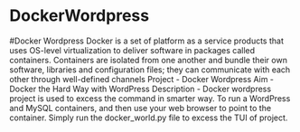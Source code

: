 # DockerWordpress
#Docker Wordpress  Docker is a set of platform as a service products that uses OS-level virtualization to deliver software in packages called containers. Containers are isolated from one another and bundle their own software, libraries and configuration files; they can communicate with each other through well-defined channels  Project - Docker Wordpress  Aim - Docker the Hard Way with WordPress  Description - Docker wordpress project is used to excess the command in smarter way. To run a WordPress and MySQL containers, and then use your web browser to point to the container.  Simply run the docker_world.py file to excess the TUI of project.
